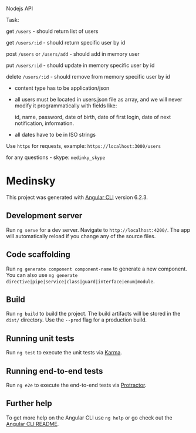 Nodejs API

Task: 

  get `/users` - should return list of users

  get `/users/:id` - should return specific user by id

  post `/users` or `/users/add` - should add in memory user

  put `/users/:id` - should update in memory specific user by id

  delete `/users/:id` - should remove from memory specific user by id

- content type has to be application/json

- all users must be located in users.json file as array, and we will never modify it programmatically with fields like:

    id, name, password, date of birth, date of first login, date of next notification, information.

- all dates have to be in ISO strings


Use `https` for requests, example: `https://localhost:3000/users`

for any questions - skype: `medinky_skype`

# Medinsky

This project was generated with [Angular CLI](https://github.com/angular/angular-cli) version 6.2.3.

## Development server

Run `ng serve` for a dev server. Navigate to `http://localhost:4200/`. The app will automatically reload if you change any of the source files.

## Code scaffolding

Run `ng generate component component-name` to generate a new component. You can also use `ng generate directive|pipe|service|class|guard|interface|enum|module`.

## Build

Run `ng build` to build the project. The build artifacts will be stored in the `dist/` directory. Use the `--prod` flag for a production build.

## Running unit tests

Run `ng test` to execute the unit tests via [Karma](https://karma-runner.github.io).

## Running end-to-end tests

Run `ng e2e` to execute the end-to-end tests via [Protractor](http://www.protractortest.org/).

## Further help

To get more help on the Angular CLI use `ng help` or go check out the [Angular CLI README](https://github.com/angular/angular-cli/blob/master/README.md).
